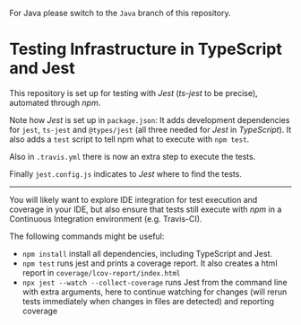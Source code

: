 For Java please switch to the `Java` branch of this repository.

# Testing Infrastructure in TypeScript and Jest

This repository is set up for testing with _Jest_ (_ts-jest_ to be precise), automated through _npm_.

Note how _Jest_ is set up in `package.json`: It adds development dependencies for `jest`, `ts-jest` and `@types/jest` (all three needed for _Jest_ in _TypeScript_). It also adds a `test` script to tell npm what to execute with `npm test`.

Also in `.travis.yml` there is now an extra step to execute the tests.

Finally `jest.config.js` indicates to _Jest_ where to find the tests.

----

You will likely want to explore IDE integration for test execution and coverage in your IDE, but also ensure that tests still execute with *npm* in a Continuous Integration environment (e.g. Travis-CI).

The following commands might be useful:
* `npm install` install all dependencies, including TypeScript and Jest.
* `npm test` runs jest and prints a coverage report. It also creates a html report in `coverage/lcov-report/index.html`
* `npx jest --watch --collect-coverage` runs Jest from the command line with extra arguments, here to continue watching for changes (will rerun tests immediately when changes in files are detected) and reporting coverage

